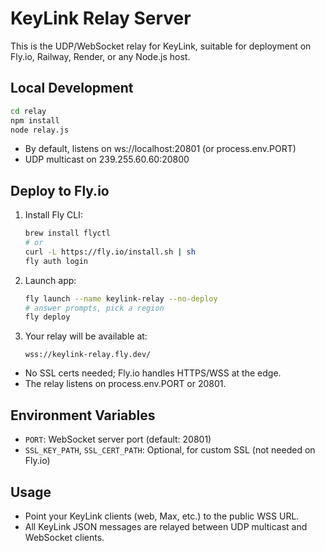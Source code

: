 # KeyLink Relay Server

This is the UDP/WebSocket relay for KeyLink, suitable for deployment on Fly.io, Railway, Render, or any Node.js host.

## Local Development

```sh
cd relay
npm install
node relay.js
```

- By default, listens on ws://localhost:20801 (or process.env.PORT)
- UDP multicast on 239.255.60.60:20800

## Deploy to Fly.io

1. Install Fly CLI:
   ```sh
   brew install flyctl
   # or
   curl -L https://fly.io/install.sh | sh
   fly auth login
   ```
2. Launch app:
   ```sh
   fly launch --name keylink-relay --no-deploy
   # answer prompts, pick a region
   fly deploy
   ```
3. Your relay will be available at:
   ```
   wss://keylink-relay.fly.dev/
   ```

- No SSL certs needed; Fly.io handles HTTPS/WSS at the edge.
- The relay listens on process.env.PORT or 20801.

## Environment Variables
- `PORT`: WebSocket server port (default: 20801)
- `SSL_KEY_PATH`, `SSL_CERT_PATH`: Optional, for custom SSL (not needed on Fly.io)

## Usage
- Point your KeyLink clients (web, Max, etc.) to the public WSS URL.
- All KeyLink JSON messages are relayed between UDP multicast and WebSocket clients. 
